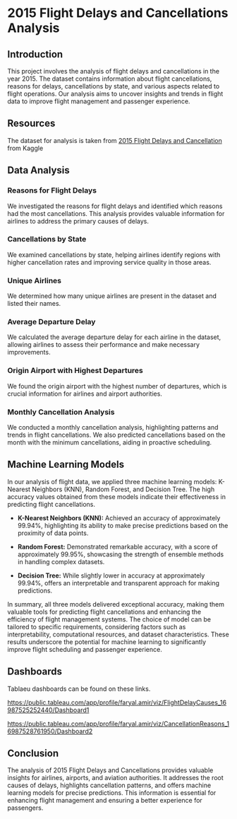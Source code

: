 

# 2015 Flight Delays and Cancellations Analysis
## Introduction
This project involves the analysis of flight delays and cancellations in the year 2015. The dataset contains information about flight cancellations, reasons for delays, cancellations by state, and various aspects related to flight operations. Our analysis aims to uncover insights and trends in flight data to improve flight management and passenger experience.

## Resources

The dataset for analysis is taken from [2015 Flight Delays and Cancellation](https://www.kaggle.com/datasets/usdot/flight-delays/data?select=flights.csv) from Kaggle


## Data Analysis
### Reasons for Flight Delays
We investigated the reasons for flight delays and identified which reasons had the most cancellations. This analysis provides valuable information for airlines to address the primary causes of delays.

### Cancellations by State
We examined cancellations by state, helping airlines identify regions with higher cancellation rates and improving service quality in those areas.

### Unique Airlines
We determined how many unique airlines are present in the dataset and listed their names.

### Average Departure Delay
We calculated the average departure delay for each airline in the dataset, allowing airlines to assess their performance and make necessary improvements.

### Origin Airport with Highest Departures
We found the origin airport with the highest number of departures, which is crucial information for airlines and airport authorities.

### Monthly Cancellation Analysis
We conducted a monthly cancellation analysis, highlighting patterns and trends in flight cancellations. We also predicted cancellations based on the month with the minimum cancellations, aiding in proactive scheduling.

## Machine Learning Models
In our analysis of flight data, we applied three machine learning models: K-Nearest Neighbors (KNN), Random Forest, and Decision Tree. The high accuracy values obtained from these models indicate their effectiveness in predicting flight cancellations.

- **K-Nearest Neighbors (KNN):** Achieved an accuracy of approximately 99.94%, highlighting its ability to make precise predictions based on the proximity of data points.

- **Random Forest:** Demonstrated remarkable accuracy, with a score of approximately 99.95%, showcasing the strength of ensemble methods in handling complex datasets.

- **Decision Tree:** While slightly lower in accuracy at approximately 99.94%, offers an interpretable and transparent approach for making predictions.

In summary, all three models delivered exceptional accuracy, making them valuable tools for predicting flight cancellations and enhancing the efficiency of flight management systems. The choice of model can be tailored to specific requirements, considering factors such as interpretability, computational resources, and dataset characteristics. These results underscore the potential for machine learning to significantly improve flight scheduling and passenger experience.

## Dashboards

Tablaeu dashboards can be found on these links.

https://public.tableau.com/app/profile/faryal.amir/viz/FlightDelayCauses_16987525252440/Dashboard1

https://public.tableau.com/app/profile/faryal.amir/viz/CancellationReasons_16987528761950/Dashboard2

## Conclusion
The analysis of 2015 Flight Delays and Cancellations provides valuable insights for airlines, airports, and aviation authorities. It addresses the root causes of delays, highlights cancellation patterns, and offers machine learning models for precise predictions. This information is essential for enhancing flight management and ensuring a better experience for passengers.